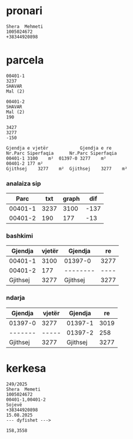 # pronari

```
Shera  Mehmeti 
1005024672
+38344920898

```

# parcela
```
00401-1
3237
SHAVAR
Mal (2)

00401-2
SHAVAR
Mal (2)
190

3427
3277
-150

Gjendja e vjetër			Gjendja e re		
Nr.Parc	Siperfaqia		Nr.Parc	Siperfaqia	
00401-1	3100	m²	01397-0	3277	m²
00401-2	177	m²			
Gjithsej	3277	m²	Gjithsej	3277	m²

```
### analaiza sip 

| Parc | txt | graph | dif |
| --------------- | --------------- | --------------- | --------------- |
| 00401-1 | 3237 | 3100 | -137 |
| 00401-2 | 190 |  177 | -13 |

### bashkimi

| Gjendja | vjetër | Gjendja | re |
| --------------- | --------------- | --------------- | --------------- |
| 00401-1 | 3100 | 01397-0 | 3277 |
| 00401-2 | 177 | -------- | ---- |
| Gjithsej | 3277 | Gjithsej | 3277 |



### ndarja

| Gjendja | vjetër | Gjendja | re |
| --------------- | --------------- | --------------- | --------------- |
| 01397-0  | 3277  | 01397-1  | 3019 |
| -------  | ----- | 01397-2  | 258  |
| Gjithsej | 3277  | Gjithsej | 3277 |

# kerkesa

```
249/2025
Shera  Memeti 
1005024672
00401-1,00401-2
Sojevë
+38344920898
15.08.2025
--- dyfishet --->

158,3558

```

